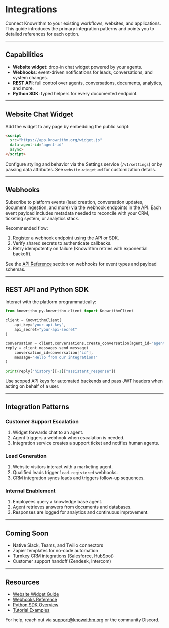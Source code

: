﻿# Integrations

Connect Knowrithm to your existing workflows, websites, and applications. This guide introduces the primary integration patterns and points you to detailed references for each option.

---

## Capabilities

- **Website widget**: drop-in chat widget powered by your agents.
- **Webhooks**: event-driven notifications for leads, conversations, and system changes.
- **REST API**: full control over agents, conversations, documents, analytics, and more.
- **Python SDK**: typed helpers for every documented endpoint.

---

## Website Chat Widget

Add the widget to any page by embedding the public script:

```html
<script
  src="https://app.knowrithm.org/widget.js"
  data-agent-id="agent-id"
  async>
</script>
```

Configure styling and behavior via the Settings service (`/v1/settings`) or by passing data attributes. See `website-widget.md` for customization details.

---

## Webhooks

Subscribe to platform events (lead creation, conversation updates, document ingestion, and more) via the webhook endpoints in the API. Each event payload includes metadata needed to reconcile with your CRM, ticketing system, or analytics stack.

Recommended flow:
1. Register a webhook endpoint using the API or SDK.
2. Verify shared secrets to authenticate callbacks.
3. Retry idempotently on failure (Knowrithm retries with exponential backoff).

See the [API Reference](../api-reference/README.md) section on webhooks for event types and payload schemas.

---

## REST API and Python SDK

Interact with the platform programmatically:

```python
from knowrithm_py.knowrithm.client import KnowrithmClient

client = KnowrithmClient(
    api_key="your-api-key",
    api_secret="your-api-secret"
)

conversation = client.conversations.create_conversation(agent_id="agent-id")
reply = client.messages.send_message(
    conversation_id=conversation["id"],
    message="Hello from our integration!"
)

print(reply["history"][-1]["assistant_response"])
```

Use scoped API keys for automated backends and pass JWT headers when acting on behalf of a user.

---

## Integration Patterns

### Customer Support Escalation
1. Widget forwards chat to an agent.
2. Agent triggers a webhook when escalation is needed.
3. Integration service creates a support ticket and notifies human agents.

### Lead Generation
1. Website visitors interact with a marketing agent.
2. Qualified leads trigger `lead.registered` webhooks.
3. CRM integration syncs leads and triggers follow-up sequences.

### Internal Enablement
1. Employees query a knowledge base agent.
2. Agent retrieves answers from documents and databases.
3. Responses are logged for analytics and continuous improvement.

---

## Coming Soon

- Native Slack, Teams, and Twilio connectors
- Zapier templates for no-code automation
- Turnkey CRM integrations (Salesforce, HubSpot)
- Customer support handoff (Zendesk, Intercom)

---

## Resources

- [Website Widget Guide](website-widget.md)
- [Webhooks Reference](../api-reference/README.md#dashboard-and-analytics-appblueprintsdashboardroutespy)
- [Python SDK Overview](../python-sdk/README.md)
- [Tutorial Examples](../tutorials/README.md)

For help, reach out via support@knowrithm.org or the community Discord.






